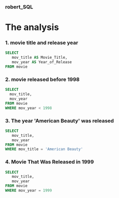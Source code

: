 ### robert_SQL

# The analysis
### 1. movie title and release year
```sql
SELECT
   mov_title AS Movie_Title,
   mov_year AS Year_of_Release
FROM movie
```

### 2. movie released before 1998
```sql
SELECT
  mov_title,
  mov_year
FROM movie
WHERE mov_year < 1998
```

### 3. The year 'American Beauty' was released
```sql
SELECT
   mov_title,
   mov_year
FROM movie
WHERE mov_title = 'American Beauty'
```

### 4. Movie That Was Released in 1999
```sql
SELECT
   mov_title,
   mov_year
FROM movie
WHERE mov_year = 1999
```

